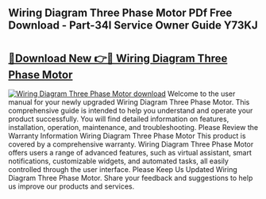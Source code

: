 ## Wiring Diagram Three Phase Motor PDf Free Download - Part-34l Service Owner Guide Y73KJ

# <h2><a href="http://dfhl3r7.blite.top/?on=Wiring+Diagram+Three+Phase+Motor">🔗Download New 👉🔴 Wiring Diagram Three Phase Motor</a></h2>

[![Wiring Diagram Three Phase Motor download](https://i.imgur.com/lujVjoI.png)](http://dfhl3r7.blite.top/?on=Wiring+Diagram+Three+Phase+Motor)
Welcome to the user manual for your newly upgraded Wiring Diagram Three Phase Motor. This comprehensive guide is intended to help you understand and operate your product successfully. You will find detailed information on features, installation, operation, maintenance, and troubleshooting. Please Review the Warranty Information Wiring Diagram Three Phase Motor This product is covered by a comprehensive warranty. Wiring Diagram Three Phase Motor offers users a range of advanced features, such as virtual assistant, smart notifications, customizable widgets, and automated tasks, all easily controlled through the user interface. Please Keep Us Updated Wiring Diagram Three Phase Motor. Share your feedback and suggestions to help us improve our products and services.
